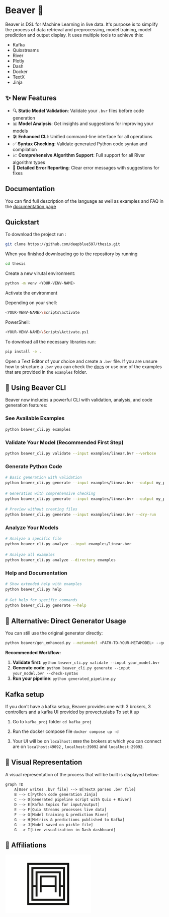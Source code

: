 # Beaver 🦫

Beaver is DSL for Machine Learning in live data. It's purpose is to simplify the process of data retrieval and preprocessing, model training, model prediction and output display. It uses multiple tools to achieve this:

- Kafka
- Quixstreams
- River
- Plotly
- Dash
- Docker
- TextX
- Jinja

## ✨ New Features

- 🔍 **Static Model Validation**: Validate your `.bvr` files before code generation
- 📊 **Model Analysis**: Get insights and suggestions for improving your models
- 🛠️ **Enhanced CLI**: Unified command-line interface for all operations
- ✅ **Syntax Checking**: Validate generated Python code syntax and compilation
- 📈 **Comprehensive Algorithm Support**: Full support for all River algorithm types
- 🔧 **Detailed Error Reporting**: Clear error messages with suggestions for fixes

## Documentation

You can find full description of the language as well as examples and FAQ in the [documentation page](https://deepblue597.github.io/beaver-doc/)

## Quickstart

To download the project run :

```bash
git clone https://github.com/deepblue597/thesis.git
```

When you finished downloading go to the repository by running

```bash
cd thesis
```

Create a new virutal environment:

```bash
python -m venv <YOUR-VENV-NAME>
```

Activate the environment

Depending on your shell:

```bash
<YOUR-VENV-NAME>\Scripts\activate
```

PowerShell:

```bash
<YOUR-VENV-NAME>\Scripts\Activate.ps1
```

To download all the necessary libraries run:

```bash
pip install -e .
```

Open a Text Editor of your choice and create a `.bvr` file.
If you are unsure how to structure a `.bvr` you can check the [docs](https://deepblue597.github.io/beaver-doc/) or use one of the examples that are provided in the `examples` folder.

## 🚀 Using Beaver CLI

Beaver now includes a powerful CLI with validation, analysis, and code generation features:

### See Available Examples

```bash
python beaver_cli.py examples
```

### Validate Your Model (Recommended First Step)

```bash
python beaver_cli.py validate --input examples/linear.bvr --verbose
```

### Generate Python Code

```bash
# Basic generation with validation
python beaver_cli.py generate --input examples/linear.bvr --output my_pipeline.py

# Generation with comprehensive checking
python beaver_cli.py generate --input examples/linear.bvr --output my_pipeline.py --check-syntax --verbose

# Preview without creating files
python beaver_cli.py generate --input examples/linear.bvr --dry-run
```

### Analyze Your Models

```bash
# Analyze a specific file
python beaver_cli.py analyze --input examples/linear.bvr

# Analyze all examples
python beaver_cli.py analyze --directory examples
```

### Help and Documentation

```bash
# Show extended help with examples
python beaver_cli.py help

# Get help for specific commands
python beaver_cli.py generate --help
```

## 🔧 Alternative: Direct Generator Usage

You can still use the original generator directly:

```bash
python beaver/gen_enhanced.py --metamodel <PATH-TO-YOUR-METAMODEL> --generated_file_name <PATH-TO-THE-GENERATED-FILE> --check-syntax --verbose
```

**Recommended Workflow:**

1. **Validate first**: `python beaver_cli.py validate --input your_model.bvr`
2. **Generate code**: `python beaver_cli.py generate --input your_model.bvr --check-syntax`
3. **Run your pipeline**: `python generated_pipeline.py`

## Kafka setup

If you don't have a kafka setup, Beaver provides one with 3 brokers, 3 controllers and a kafka UI provided by provectuslabs
To set it up

1. Go to `kafka_proj` folder `cd kafka_proj`

2. Run the docker compose file `docker compose up -d`

3. Your UI will be on `localhost:8080` the brokers at which you can connect are on `localhost:49092` , `localhost:39092` and `localhost:29092`.

## :eyes: Visual Representation

A visual representation of the process that will be built is displayed below:

```mermaid
graph TD
    A[User writes .bvr file] --> B[TextX parses .bvr file]
    B --> C[Python code generation Jinja]
    C --> D[Generated pipeline script with Quix + River]
    D --> E[Kafka topics for input/output]
    E --> F[Quix Streams processes live data]
    F --> G[Model training & prediction River]
    G --> H[Metrics & predictions published to Kafka]
    G --> J[Model saved on pickle file]
    G --> I[Live visualization in Dash dashboard]
```

## 🤝 Affiliations

![auth_logo](logos/auth_logo.png)
